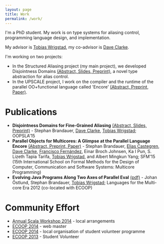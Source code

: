 ```yaml
---
layout: page
title: Work
permalink: /work/
---
```


I'm a PhD student. My work is on type systems for aliasing control,
programming language design, and implementation.

My advisor is [Tobias Wrigstad](http://www.it.uu.se/katalog/writo649), my co-advisor is [Dave Clarke](http://www.it.uu.se/katalog/davcl820).

I'm working on two projects:

 - In the Structured Aliasing project (my main project), we developed Disjointness Domains [(Abstract, Slides, Preprint)](http://www.it.uu.se/katalog/stebr742/Disjointness-Domains-for-Fine-Grained-Aliasing), a novel type abstraction for alias control.
 - In the UPSCALE project, I work on the compiler and the runtime of the parallel OO+functional language called 'Encore' [(Abstract, Preprint, Paper)](http://www.it.uu.se/katalog/stebr742/Encore-Glimpse).

# Publications

 - **Disjointness Domains for Fine-Grained Aliasing** [(Abstract, Slides, Preprint)](http://www.it.uu.se/katalog/stebr742/Disjointness-Domains-for-Fine-Grained-Aliasing) - Stephan Brandauer, [Dave Clarke](http://www.it.uu.se/katalog/davcl820), [Tobias Wrigstad](http://www.it.uu.se/katalog/writo649); OOPSLA'15
 - **Parallel Objects for Multicores: A Glimpse at the Parallel Language Encore** [(Abstract, Preprint, Paper)](http://www.it.uu.se/katalog/stebr742/Encore-Glimpse) - Stephan Brandauer, [Elias Castegren](http://www.it.uu.se/katalog/elica697), [Dave Clarke](http://www.it.uu.se/katalog/davcl820), [Francisco Fernández](http://www.it.uu.se/katalog/frafe664), Einar Broch Johnsen, Ka I Pun, S. Lizeth Tapia Tarifa, [Tobias Wrigstad](http://www.it.uu.se/katalog/writo649), and Albert Mingkun Yang; SFM'15 (15th International School on Formal Methods for the Design of Computer, Communication and Software Systems: Multicore Programming)
 - **Evolving Java Programs Along Two Axes of Parallel Eval** [(pdf)](https://www.it.uu.se/research/upmarc/seminars/2013-02-11/intro.pdf) - Johan Östlund, Stephan Brandauer, [Tobias Wrigstad](http://www.it.uu.se/katalog/writo649); Languages for the Multi-core Era 2012 (co-located with ECOOP)

# Community Effort

 - [Annual Scala Workshop 2014](http://lampwww.epfl.ch/~hmiller/scala2014/) - local arrangements
 - [ECOOP 2014](http://ecoop14.it.uu.se/) - web master
 - [ECOOP 2014](http://ecoop14.it.uu.se/) - local organisation of student volunteer programme
 - [ECOOP 2013](http://www.lirmm.fr/ecoop13/) - Student Volunteer
